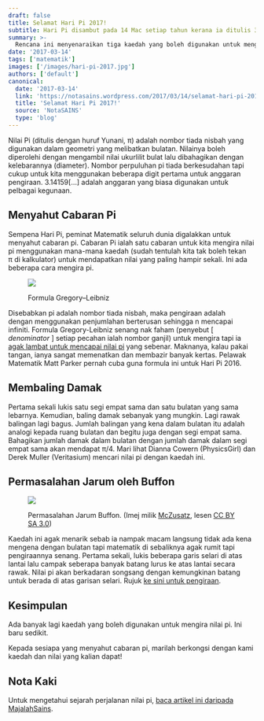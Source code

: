 ```yaml
---
draft: false
title: Selamat Hari Pi 2017!
subtitle: Hari Pi disambut pada 14 Mac setiap tahun kerana ia ditulis 3/14 mengikut format Bulan/Hari
summary: >-
  Rencana ini menyenaraikan tiga kaedah yang boleh digunakan untuk mengira nilai pi.
date: '2017-03-14'
tags: ['matematik']
images: ['/images/hari-pi-2017.jpg']
authors: ['default']
canonical:
  date: '2017-03-14'
  link: 'https://notasains.wordpress.com/2017/03/14/selamat-hari-pi-2017/'
  title: 'Selamat Hari Pi 2017!'
  source: 'NotaSAINS'
  type: 'blog'
---
```


Nilai Pi (ditulis dengan huruf Yunani, π) adalah nombor tiada nisbah yang digunakan dalam geometri yang melibatkan bulatan. Nilainya boleh diperolehi dengan mengambil nilai ukurlilit bulat lalu dibahagikan dengan kelebarannya (diameter). Nombor perpuluhan pi tiada berkesudahan tapi cukup untuk kita menggunakan beberapa digit pertama untuk anggaran pengiraan. 3.14159[...] adalah anggaran yang biasa digunakan untuk pelbagai kegunaan.

## Menyahut Cabaran Pi

Sempena Hari Pi, peminat Matematik seluruh dunia digalakkan untuk menyahut cabaran pi. Cabaran Pi ialah satu cabaran untuk kita mengira nilai pi menggunakan mana-mana kaedah (sudah tentulah kita tak boleh tekan π di kalkulator) untuk mendapatkan nilai yang paling hampir sekali. Ini ada beberapa cara mengira pi.

<figure>

![](https://wikimedia.org/api/rest_v1/media/math/render/svg/b0263215b4d34c850860aa755872523e83a5d848)

<figcaption>

Formula Gregory&ndash;Leibniz

</figcaption>
</figure>

Disebabkan pi adalah nombor tiada nisbah, maka pengiraan adalah dengan menggunakan penjumlahan berterusan sehingga n mencapai infiniti. Formula Gregory-Leibniz senang nak faham (penyebut [ _denominator_ ] setiap pecahan ialah nombor ganjil) untuk mengira tapi ia [agak lambat untuk mencapai nilai pi](https://www.csee.umbc.edu/~chang/cs104.s12/homework/ExtraCredit1.shtml) yang sebenar. Maknanya, kalau pakai tangan, ianya sangat memenatkan dan membazir banyak kertas. Pelawak Matematik Matt Parker pernah cuba guna formula ini untuk Hari Pi 2016.

<YouTube id="HrRMnzANHHs"/>

## Membaling Damak

Pertama sekali lukis satu segi empat sama dan satu bulatan yang sama lebarnya. Kemudian, baling damak sebanyak yang mungkin. Lagi rawak balingan lagi bagus. Jumlah balingan yang kena dalam bulatan itu adalah analogi kepada ruang bulatan dan begitu juga dengan segi empat sama. Bahagikan jumlah damak dalam bulatan dengan jumlah damak dalam segi empat sama akan mendapat π/4. Mari lihat Dianna Cowern (PhysicsGirl) dan Derek Muller (Veritasium) mencari nilai pi dengan kaedah ini.

<YouTube id="M34TO71SKGk"/>

## Permasalahan Jarum oleh Buffon

<figure>

![](/images/Jarum-Buffon_CCBYSA3.0_wiki-McZusatz.jpg)

<figcaption>

Permasalahan Jarum Buffon. (Imej milik [McZusatz](https://commons.wikimedia.org/wiki/File:Streicholz-Pi.jpg), lesen [CC BY SA 3.0](https://creativecommons.org/licenses/by-sa/3.0/deed.en))

</figcaption>
</figure>

Kaedah ini agak menarik sebab ia nampak macam langsung tidak ada kena mengena dengan bulatan tapi matematik di sebaliknya agak rumit tapi pengiraannya senang. Pertama sekali, lukis beberapa garis selari di atas lantai lalu campak seberapa banyak batang lurus ke atas lantai secara rawak. Nilai pi akan berkadaran songsang dengan kemungkinan batang untuk berada di atas garisan selari. Rujuk [ke sini untuk pengiraan](https://www.mathsisfun.com/activity/buffons-needle.html).

## Kesimpulan

Ada banyak lagi kaedah yang boleh digunakan untuk mengira nilai pi. Ini baru sedikit.

Kepada sesiapa yang menyahut cabaran pi, marilah berkongsi dengan kami kaedah dan nilai yang kalian dapat!

## Nota Kaki

Untuk mengetahui sejarah perjalanan nilai pi, [baca artikel ini daripada MajalahSains](http://www.majalahsains.com/selamat-hari-pi-dari-majalahsains-com/).
